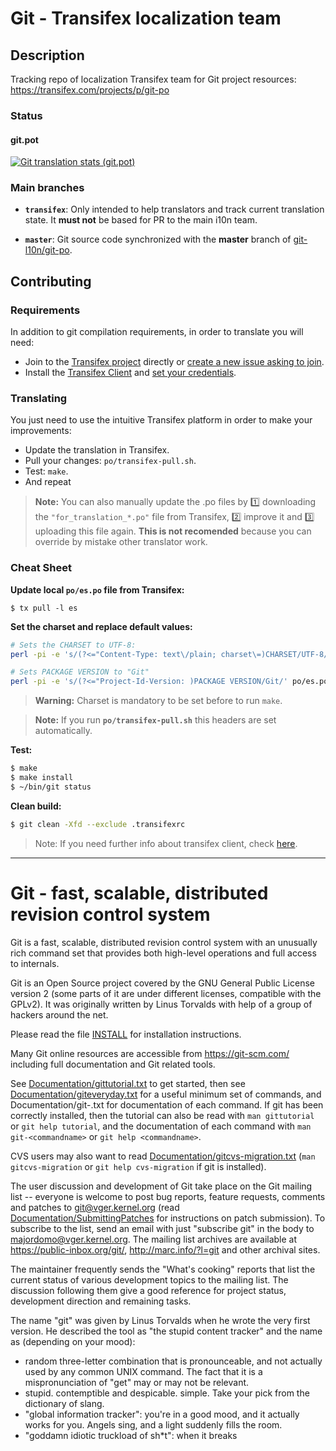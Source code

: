 # Git - Transifex localization team

## Description

Tracking repo of localization Transifex team for Git project resources: https://transifex.com/projects/p/git-po

### Status

#### git.pot
[![Git translation stats (git.pot)](https://chart.googleapis.com/chart?chxt=y%2Cr&chd=e%3A..mZ&chco=B7E1FF%2CBFF7F2%2CF4F6FB&chbh=9&chs=350x40&cht=bhs&chxl=0%3A%7CSpanish%7CEnglish%7C1%3A%7C60%25%7C100%25%7C)](https://transifex.com/projects/p/git-po/resource/git/chart/image_png)


### Main branches

- **`transifex`**: Only intended to help translators and track current translation state. It **must not** be based for PR to the main i10n team.

- **`master`**: Git source code synchronized with the **master** branch of [git-l10n/git-po](https://github.com/git-l10n/git-po).

## Contributing

### Requirements

In addition to git compilation requirements, in order to translate you will need:

- Join to the [Transifex project](https://transifex.com/projects/p/git-po) directly or [create a new issue asking to join](https://github.com/nelson6e65/git-po/issues/new?title=I%20would%20like%20to%20join%20to%20the%20translation%20team).
- Install the [Transifex Client](https://docs.transifex.com/client/installing-the-client) and [set your credentials](https://docs.transifex.com/client/client-configuration#-transifexrc).

### Translating

You just need to use the intuitive Transifex platform in order to make your improvements:

- Update the translation in Transifex.
- Pull your changes: `po/transifex-pull.sh`.
- Test: `make`.
- And repeat

> **Note:** You can also manually update the .po files by :one: downloading the `"for_translation_*.po"` file from Transifex, :two: improve it and :three: uploading this file again. **This is not recomended** because you can override by mistake other translator work.

### Cheat Sheet

**Update local `po/es.po` file from Transifex:**

```
$ tx pull -l es
```

**Set the charset and replace default values:**

```bash
# Sets the CHARSET to UTF-8:
perl -pi -e 's/(?<="Content-Type: text\/plain; charset\=)CHARSET/UTF-8/' po/es.po

# Sets PACKAGE VERSION to "Git"
perl -pi -e 's/(?<="Project-Id-Version: )PACKAGE VERSION/Git/' po/es.po
```

> **Warning:** Charset is mandatory to be set before to run `make`.

> **Note:** If you run **`po/transifex-pull.sh`**  this headers are set automatically.

**Test:**

```bash
$ make
$ make install
$ ~/bin/git status
```

**Clean build:**

```bash
$ git clean -Xfd --exclude .transifexrc
```


> Note: If you need further info about transifex client, check [here]( https://docs.transifex.com/client/introduction).


----

Git - fast, scalable, distributed revision control system
=========================================================

Git is a fast, scalable, distributed revision control system with an
unusually rich command set that provides both high-level operations
and full access to internals.

Git is an Open Source project covered by the GNU General Public
License version 2 (some parts of it are under different licenses,
compatible with the GPLv2). It was originally written by Linus
Torvalds with help of a group of hackers around the net.

Please read the file [INSTALL][] for installation instructions.

Many Git online resources are accessible from <https://git-scm.com/>
including full documentation and Git related tools.

See [Documentation/gittutorial.txt][] to get started, then see
[Documentation/giteveryday.txt][] for a useful minimum set of commands, and
Documentation/git-<commandname>.txt for documentation of each command.
If git has been correctly installed, then the tutorial can also be
read with `man gittutorial` or `git help tutorial`, and the
documentation of each command with `man git-<commandname>` or `git help
<commandname>`.

CVS users may also want to read [Documentation/gitcvs-migration.txt][]
(`man gitcvs-migration` or `git help cvs-migration` if git is
installed).

The user discussion and development of Git take place on the Git
mailing list -- everyone is welcome to post bug reports, feature
requests, comments and patches to git@vger.kernel.org (read
[Documentation/SubmittingPatches][] for instructions on patch submission).
To subscribe to the list, send an email with just "subscribe git" in
the body to majordomo@vger.kernel.org. The mailing list archives are
available at <https://public-inbox.org/git/>,
<http://marc.info/?l=git> and other archival sites.

The maintainer frequently sends the "What's cooking" reports that
list the current status of various development topics to the mailing
list.  The discussion following them give a good reference for
project status, development direction and remaining tasks.

The name "git" was given by Linus Torvalds when he wrote the very
first version. He described the tool as "the stupid content tracker"
and the name as (depending on your mood):

 - random three-letter combination that is pronounceable, and not
   actually used by any common UNIX command.  The fact that it is a
   mispronunciation of "get" may or may not be relevant.
 - stupid. contemptible and despicable. simple. Take your pick from the
   dictionary of slang.
 - "global information tracker": you're in a good mood, and it actually
   works for you. Angels sing, and a light suddenly fills the room.
 - "goddamn idiotic truckload of sh*t": when it breaks

[INSTALL]: INSTALL
[Documentation/gittutorial.txt]: Documentation/gittutorial.txt
[Documentation/giteveryday.txt]: Documentation/giteveryday.txt
[Documentation/gitcvs-migration.txt]: Documentation/gitcvs-migration.txt
[Documentation/SubmittingPatches]: Documentation/SubmittingPatches

